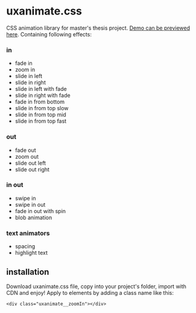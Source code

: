 # uxanimate.css
CSS animation library for master's thesis project. [Demo can be previewed here](https://hechsewa.github.io/css-animation/). Containing following effects:
### in 
- fade in
- zoom in
- slide in left
- slide in right
- slide in left with fade
- slide in right with fade
- fade in from bottom
- slide in from top slow
- slide in from top mid
- slide in from top fast
### out 
- fade out
- zoom out
- slide out left
- slide out right
### in out 
- swipe in
- swipe in out
- fade in out with spin
- blob animation
### text animators 
- spacing
- highlight text

## installation 

Download uxanimate.css file, copy into your project's folder, import with CDN and enjoy! Apply to elements by adding a class name like this:
```
<div class="uxanimate__zoomIn"></div>
```
